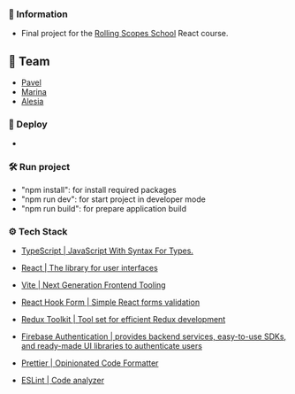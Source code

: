 ### 📝 Information

- Final project for the [Rolling Scopes School](https://rs.school) React course.

## 🌟 Team

- [Pavel](https://github.com/BondPV)
- [Marina](https://github.com/marinastepanchuk)
- [Alesia](https://github.com/Alesia-V175)

### 🔗 Deploy

-

### 🛠️ Run project

- "npm install": for install required packages
- "npm run dev": for start project in developer mode
- "npm run build": for prepare application build

### ⚙️ Tech Stack

- [TypeScript | JavaScript With Syntax For Types.](https://www.typescriptlang.org/)
- [React | The library for user interfaces](https://react.dev/)
- [Vite | Next Generation Frontend Tooling](https://vitejs.dev/)
- [React Hook Form | Simple React forms validation](https://react-hook-form.com/)
- [Redux Toolkit | Tool set for efficient Redux development](https://redux-toolkit.js.org/)
- [Firebase Authentication | provides backend services, easy-to-use SDKs, and ready-made UI libraries to authenticate users](https://firebase.google.com/)

- [Prettier | Opinionated Code Formatter](https://prettier.io/)
- [ESLint | Code analyzer](https://eslint.org/)
